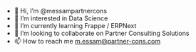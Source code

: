 - 👋 Hi, I’m @messampartnercons
- 👀 I’m interested in Data Science
- 🌱 I’m currently learning Frappe / ERPNext
- 💞️ I’m looking to collaborate on Partner Consulting Solutions
- 📫 How to reach me m.essam@partner-cons.com

<!---
messampartnercons/messampartnercons is a ✨ special ✨ repository because its `README.md` (this file) appears on your GitHub profile.
You can click the Preview link to take a look at your changes.
--->
